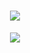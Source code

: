 <h1 align="center">
  <a href="https://git.io/typing-svg">
    <img src="https://readme-typing-svg.herokuapp.com/?lines=Welcome+to+my+Portfolio;I+hope+you+liked....&center=true&size=30">
  </a>
</h1
<hr>
  <p align="center">
<img  src="https://c.tenor.com/nEe0t726IZoAAAAd/naruto.gif">
</p>
